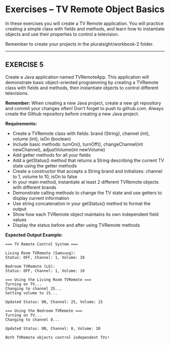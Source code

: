 # **Exercises – TV Remote Object Basics**

In these exercises you will create a TV Remote application. You will practice creating a simple class with fields and methods, and learn how to instantiate objects and use their properties to control a television.

Remember to create your projects in the pluralsight/workbook-2 folder.

---

## **EXERCISE 5**

Create a Java application named TVRemoteApp. This application will demonstrate basic object-oriented programming by creating a TVRemote class with fields and methods, then instantiate objects to control different televisions.

**Remember:** When creating a new Java project, create a new git repository and commit your changes often! Don't forget to push to github.com. Always create the Github repository before creating a new Java project.

**Requirements:**
- Create a TVRemote class with fields: brand (String), channel (int), volume (int), isOn (boolean)
- Include basic methods: turnOn(), turnOff(), changeChannel(int newChannel), adjustVolume(int newVolume)
- Add getter methods for all your fields
- Add a getStatus() method that returns a String describing the current TV state using the getter methods
- Create a constructor that accepts a String brand and initializes: channel to 1, volume to 10, isOn to false
- In your main method, instantiate at least 2 different TVRemote objects with different brands
- Demonstrate calling methods to change the TV state and use getters to display current information
- Use string concatenation in your getStatus() method to format the output
- Show how each TVRemote object maintains its own independent field values
- Display the status before and after using TVRemote methods

**Expected Output Example:**
```
=== TV Remote Control System ===

Living Room TVRemote (Samsung):
Status: OFF, Channel: 1, Volume: 10

Bedroom TVRemote (LG):  
Status: OFF, Channel: 1, Volume: 10

=== Using the Living Room TVRemote ===
Turning on TV...
Changing to channel 25...
Setting volume to 15...

Updated Status: ON, Channel: 25, Volume: 15

=== Using the Bedroom TVRemote ===
Turning on TV...
Changing to channel 8...

Updated Status: ON, Channel: 8, Volume: 10

Both TVRemote objects control independent TVs!
```